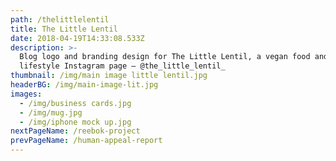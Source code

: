 ```yaml
---
path: /thelittlelentil
title: The Little Lentil
date: 2018-04-19T14:33:08.533Z
description: >-
  Blog logo and branding design for The Little Lentil, a vegan food and
  lifestyle Instagram page – @the_little_lentil_
thumbnail: /img/main image little lentil.jpg
headerBG: /img/main-image-lit.jpg
images:
  - /img/business cards.jpg
  - /img/mug.jpg
  - /img/iphone mock up.jpg
nextPageName: /reebok-project
prevPageName: /human-appeal-report
---
```


